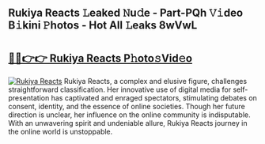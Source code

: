 ## Rukiya Reacts 𝙻eaked 𝙽u𝚍e - Part-PQh 𝚅𝚒deo B𝚒kini 𝙿hotos - Hot All 𝙻eaks 8wVwL

# <h2><a href="http://ld5blj.urlbe.top/?page=Rukiya+Reacts">🔗🔗👉👉 Rukiya Reacts P𝚑oto𝚜Vid𝚎o</a></h2>

[![Rukiya Reacts](https://i.imgur.com/eBuTRDB.gif)](http://ld5blj.urlbe.top/?page=Rukiya+Reacts)
Rukiya Reacts, a complex and elusive figure, challenges straightforward classification. Her innovative use of digital media for self-presentation has captivated and enraged spectators, stimulating debates on consent, identity, and the essence of online societies. Though her future direction is unclear, her influence on the online community is indisputable. With an unwavering spirit and undeniable allure, Rukiya Reacts journey in the online world is unstoppable.
